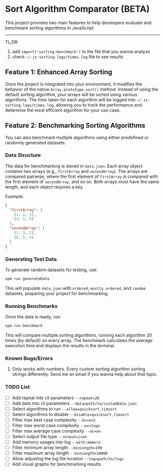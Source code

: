 # Sort Algorithm Comparator (BETA)

This project provides two main features to help developers evaluate and benchmark sorting algorithms in JavaScript.

---

TL;DR

1. add `import('sorting-benchmark')` to the file that you wanna analyze
1. check `~/.js-sorting-logs/times.log` file to see results

## Feature 1: Enhanced Array Sorting

Once the project is integrated into your environment, it modifies the behavior of the native `Array.prototype.sort()` method. Instead of using the default sorting algorithm, your arrays will be sorted using various algorithms. The time taken for each algorithm will be logged into `~/.js-sorting-logs/times.log`, allowing you to track the performance and determine the most efficient algorithm for your use case.

## Feature 2: Benchmarking Sorting Algorithms

You can also benchmark multiple algorithms using either predefined or randomly generated datasets.

### Data Structure

The data for benchmarking is stored in `data.json`. Each array object contains two arrays (e.g., `firstArray` and `secondArray`). The arrays are compared pairwise, where the first element of `firstArray` is compared with the first element of `secondArray`, and so on. Both arrays must have the same length, and each object requires a key.

Example:

```json
{
  "firstArray": [
    [1, 2, 3],
    [4, 5, 6]
  ],
  "secondArray": [
    [1, 3, 2],
    [6, 5, 4]
  ]
}

```

### Generating Test Data

To generate random datasets for testing, use:

```bash
npm run generateData
```

This will populate `data.json` with `ordered`, `mostly ordered`, and `random` datasets, preparing your project for benchmarking.

### Running Benchmarks

Once the data is ready, run:

```bash
npm run benchmark
```

This will compare multiple sorting algorithms, running each algorithm 20 times (by default) on every array. The benchmark calculates the average execution time and displays the results in the terminal.

### Known Bugs/Errors

1. Only works with numbers. Every custom sorting algorithm sorting strings differently. Send me an email if you wanna help about that topic.

### TODO List

- [ ] Add repeat into cli parameters `--repeat=20`
- [ ] Add data into cli parameters `--data=path/to/customData.json`
- [ ] Select algorithms to run `--allow=quicksort,timsort`
- [ ] Select algorithms to disable `--disable=quicksort,timsort`
- [ ] Filter max best case complexity `--bc=on2`
- [ ] Filter max worst case complexity `--wc=logn`
- [ ] Filter max average case complexity `--ac=on`
- [ ] Select output file type `--output=json`
- [ ] Add memory usages into log `--with-memory`
- [ ] Filter minimum array length `--minLength=100`
- [ ] Filter maximum array length `--minLength=10000`
- [ ] Allow adjusting the log file location `--log=path/to/logs`
- [ ] Add visual graphs for benchmarking results
